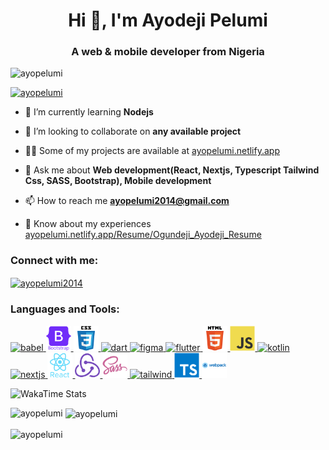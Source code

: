 <h1 align="center">Hi 👋, I'm Ayodeji Pelumi</h1>
<h3 align="center">A web & mobile developer from Nigeria</h3>

<p align="left"> <img src="https://komarev.com/ghpvc/?username=ayopelumi&label=Profile%20views&color=0e75b6&style=flat" alt="ayopelumi" /> </p>

<p align="left"> <a href="https://github.com/ryo-ma/github-profile-trophy"><img src="https://github-profile-trophy.vercel.app/?username=ayopelumi" alt="ayopelumi" /></a> </p>

- 🌱 I’m currently learning **Nodejs**

- 👯 I’m looking to collaborate on **any available project**

- 👨‍💻 Some of my projects are available at [ayopelumi.netlify.app](https://ayopelumi.vercel.app)

- 💬 Ask me about **Web development(React, Nextjs, Typescript Tailwind Css, SASS, Bootstrap), Mobile development**

- 📫 How to reach me **ayopelumi2014@gmail.com**

- 📄 Know about my experiences [ayopelumi.netlify.app/Resume/Ogundeji_Ayodeji_Resume](https://ayopelumi.netlify.app/Resume/Ogundeji_Ayodeji_Resume.pdf)

<h3 align="left">Connect with me:</h3>
<p align="left">
<a href="https://linkedin.com/in/ayopelumi2014" target="blank"><img align="center" src="https://raw.githubusercontent.com/rahuldkjain/github-profile-readme-generator/master/src/images/icons/Social/linked-in-alt.svg" alt="ayopelumi2014" height="30" width="40" /></a>
</p>

<h3 align="left">Languages and Tools:</h3>
<p align="left"> <a href="https://babeljs.io/" target="_blank" rel="noreferrer"> <img src="https://www.vectorlogo.zone/logos/babeljs/babeljs-icon.svg" alt="babel" width="40" height="40"/> </a> <a href="https://getbootstrap.com" target="_blank" rel="noreferrer"> <img src="https://raw.githubusercontent.com/devicons/devicon/master/icons/bootstrap/bootstrap-plain-wordmark.svg" alt="bootstrap" width="40" height="40"/> </a> <a href="https://www.w3schools.com/css/" target="_blank" rel="noreferrer"> <img src="https://raw.githubusercontent.com/devicons/devicon/master/icons/css3/css3-original-wordmark.svg" alt="css3" width="40" height="40"/> </a> <a href="https://dart.dev" target="_blank" rel="noreferrer"> <img src="https://www.vectorlogo.zone/logos/dartlang/dartlang-icon.svg" alt="dart" width="40" height="40"/> </a> <a href="https://www.figma.com/" target="_blank" rel="noreferrer"> <img src="https://www.vectorlogo.zone/logos/figma/figma-icon.svg" alt="figma" width="40" height="40"/> </a> <a href="https://flutter.dev" target="_blank" rel="noreferrer"> <img src="https://www.vectorlogo.zone/logos/flutterio/flutterio-icon.svg" alt="flutter" width="40" height="40"/> </a> <a href="https://www.w3.org/html/" target="_blank" rel="noreferrer"> <img src="https://raw.githubusercontent.com/devicons/devicon/master/icons/html5/html5-original-wordmark.svg" alt="html5" width="40" height="40"/> </a> <a href="https://developer.mozilla.org/en-US/docs/Web/JavaScript" target="_blank" rel="noreferrer"> <img src="https://raw.githubusercontent.com/devicons/devicon/master/icons/javascript/javascript-original.svg" alt="javascript" width="40" height="40"/> </a> <a href="https://kotlinlang.org" target="_blank" rel="noreferrer"> <img src="https://www.vectorlogo.zone/logos/kotlinlang/kotlinlang-icon.svg" alt="kotlin" width="40" height="40"/> </a> <a href="https://nextjs.org/" target="_blank" rel="noreferrer"> <img src="https://cdn.worldvectorlogo.com/logos/nextjs-2.svg" alt="nextjs" width="40" height="40"/> </a> <a href="https://reactjs.org/" target="_blank" rel="noreferrer"> <img src="https://raw.githubusercontent.com/devicons/devicon/master/icons/react/react-original-wordmark.svg" alt="react" width="40" height="40"/> </a> <a href="https://redux.js.org" target="_blank" rel="noreferrer"> <img src="https://raw.githubusercontent.com/devicons/devicon/master/icons/redux/redux-original.svg" alt="redux" width="40" height="40"/> </a> <a href="https://sass-lang.com" target="_blank" rel="noreferrer"> <img src="https://raw.githubusercontent.com/devicons/devicon/master/icons/sass/sass-original.svg" alt="sass" width="40" height="40"/> </a> <a href="https://tailwindcss.com/" target="_blank" rel="noreferrer"> <img src="https://www.vectorlogo.zone/logos/tailwindcss/tailwindcss-icon.svg" alt="tailwind" width="40" height="40"/> </a> <a href="https://www.typescriptlang.org/" target="_blank" rel="noreferrer"> <img src="https://raw.githubusercontent.com/devicons/devicon/master/icons/typescript/typescript-original.svg" alt="typescript" width="40" height="40"/> </a> <a href="https://webpack.js.org" target="_blank" rel="noreferrer"> <img src="https://raw.githubusercontent.com/devicons/devicon/d00d0969292a6569d45b06d3f350f463a0107b0d/icons/webpack/webpack-original-wordmark.svg" alt="webpack" width="40" height="40"/> </a> </p>


![WakaTime Stats](https://github-readme-stats.vercel.app/api/wakatime?username=ayopelumi2014)

<p><img align="left" src="https://github-readme-stats.vercel.app/api/top-langs?username=ayopelumi&show_icons=true&locale=en&layout=compact" alt="ayopelumi" /></p>

<p>&nbsp;<img align="center" src="https://github-readme-stats.vercel.app/api?username=ayopelumi&show_icons=true&locale=en" alt="ayopelumi" /></p>

<p><img align="center" src="https://github-readme-streak-stats.herokuapp.com/?user=ayopelumi&" alt="ayopelumi" /></p>




<!--START_SECTION:waka-->
<!--END_SECTION:waka-->

